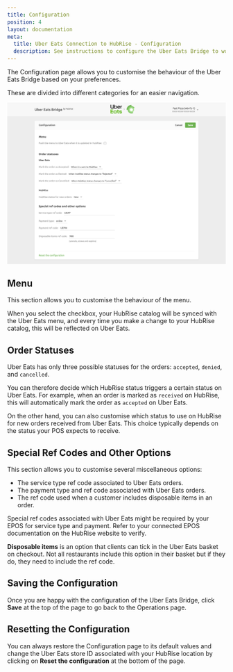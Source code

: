 ```yaml
---
title: Configuration
position: 4
layout: documentation
meta:
  title: Uber Eats Connection to HubRise - Configuration
  description: See instructions to configure the Uber Eats Bridge to work seamlessly with Uber Eats and your EPOS or other apps connected to HubRise. Configuration is simple.
---
```


The Configuration page allows you to customise the behaviour of the Uber Eats Bridge based on your preferences.

These are divided into different categories for an easier navigation.

![Uber Eats Bridge configuration page](../images/002-en-configuration-page.png)

## Menu

This section allows you to customise the behaviour of the menu.

When you select the checkbox, your HubRise catalog will be synced with the Uber Eats menu, and every time you make a change to your HubRise catalog, this will be reflected on Uber Eats.

## Order Statuses

Uber Eats has only three possible statuses for the orders: `accepted`, `denied`, and `cancelled`.

You can therefore decide which HubRise status triggers a certain status on Uber Eats. For example, when an order is marked as `received` on HubRise, this will automatically mark the order as `accepted` on Uber Eats.

On the other hand, you can also customise which status to use on HubRise for new orders received from Uber Eats. This choice typically depends on the status your POS expects to receive.

## Special Ref Codes and Other Options

This section allows you to customise several miscellaneous options:

- The service type ref code associated to Uber Eats orders.
- The payment type and ref code associated with Uber Eats orders.
- The ref code used when a customer includes disposable items in an order.

Special ref codes associated with Uber Eats might be required by your EPOS for service type and payment.
Refer to your connected EPOS documentation on the HubRise website to verify.

**Disposable items** is an option that clients can tick in the Uber Eats basket on checkout. Not all restaurants include this option in their basket but if they do, they need to include the ref code.

## Saving the Configuration

Once you are happy with the configuration of the Uber Eats Bridge, click **Save** at the top of the page to go back to the Operations page.

## Resetting the Configuration

You can always restore the Configuration page to its default values and change the Uber Eats store ID associated with your HubRise location by clicking on **Reset the configuration** at the bottom of the page.
